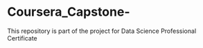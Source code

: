 # Coursera_Capstone-
This repository is part of the project for Data Science Professional Certificate 
